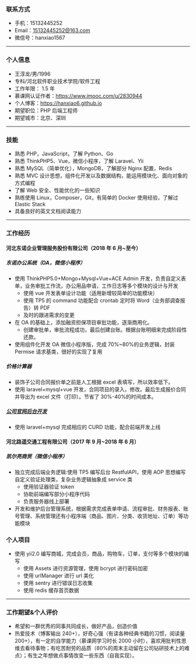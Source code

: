 ### 联系方式

-   手机：15132445252
-   Email：15132445252@163.com
-   微信号：hanxiao1567

---

### 个人信息

-   王淳龙/男/1996
-   专科/河北软件职业技术学院/软件工程
-   工作年限： 1.5 年
-   慕课网认证作者：https://www.imooc.com/u/2830944
-   个人博客：https://hanxiao6.github.io
-   期望职位：PHP 后端工程师
-   期望城市：北京、深圳

---

### 技能

-   熟悉 PHP，JavaScript，了解 Python、Go
-   熟悉 ThinkPHP5、Vue，微信小程序，了解 Laravel、Yii
-   熟悉 MySQL（简单优化），MongoDB，了解部分 Nginx 配置，Redis
-   熟悉 MVC 设计思想，组件化开发以及数据结构，能运用模块化、面向对象的方式编程
-   了解 Web 安全、性能优化的一些知识
-   熟练使用 Linux，Composer，Git，有简单的 Docker 使用经验，了解过 Elastic Stack
-   具备良好的英文文档阅读能力

---

### 工作经历

#### 河北东诺企业管理服务股份有限公司（2018 年 6 月~至今）

##### 东诺办公系统（OA，微信小程序）

-   使用 ThinkPHP5.0+Mongo+Mysql+Vue+ACE Admin 开发，负责自定义表单，业务审批工作流，办公用品申请，工作日志等多个模块的设计与开发
    -   使用 vue 开发表单设计功能（适用新增较简单的功能模块）
    -   使用 TP5 的 command 功能配合 crontab 定时将 Word（业务部调查报告）转 PDF
    -   及时的跟进需求的变更
-   在 OA 的基础上，添加融资担保项目审批功能，逐渐商用化。
    -   创建审批单，审批流程成功，最后创建台账。根据台账明细来完成阶段性还款。
-   使用组件化开发 OA 微信小程序版，完成 70%~80%的业务逻辑，封装 Permise 请求基类，很好的实现了复用

##### 价格计算器

-   装饰子公司合同报价单之前是人工根据 excel 表填写，所以效率低下。
-   使用 laravel+mysql+vue 开发，合同项目的录入，修改。最后生成报价合同并导出为 excel 文件（打印）。节省了 30%-40%的时间成本。

##### [公司官网后台开发](http://www.hbdngf.com/)

-   使用 laravel+mysql 完成相应的 CURD 功能，配合前端开发上线

#### 河北路遥交通工程有限公司（2017 年 9 月~2018 年 6 月）

##### 凯尔亮商贸（微信小程序）

-   独立完成后端业务逻辑:使用 TP5 编写后台 RestfulAPI，使用 AOP 思想编写自定义验证处理类，复杂业务逻辑抽象成 service 类
    -   使用验证器验证 token
    -   协助前端编写部分小程序代码
    -   负责服务器线上部署
-   开发和维护后台管理系统，根据需求完成表单申请、流程审批、财务报表、账号管理、系统管理还有小程序端（商品、图片、分类、收货地址、订单）等功能模块

### 个人项目

-   使用 yii2.0 编写商城，完成会员，商品，购物车，订单，支付等多个模块的编写
    -   使用 Assets 进行资源管理，使用 bcrypt 进行密码加密
    -   使用 urlManager 进行 url 美化
    -   使用 sentry 进行错误日志收集
    -   使用 redis 缓存首页数据

---

### 工作期望&个人评价

-   希望和一群优秀的同事共同成长，做好产品，创造价值
-   热爱技术（博客输出 240+），好奇心强（有读各种经典书籍的习惯，阅读量 200+），有一定的自学能力（慕课网学习时长 2000 小时），喜欢用批判性思维去看待事物；有吃苦耐劳的品质（80%的周末主动留在公司钻研技术上的难点）；有生之年想做点事情改变一些东西（自我实现）。
